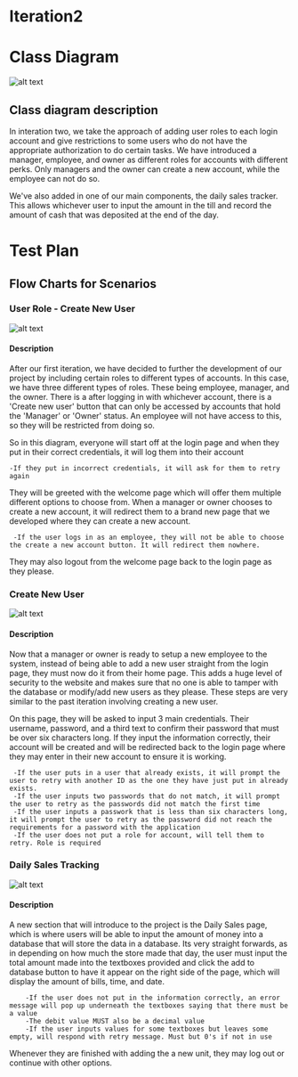 # Iteration2

# Class Diagram
![alt text](https://github.com/SenecaCollegeBTSProjects/Team_16/blob/master/BTR530/images/Class_Diagram_Iteration_2.PNG)

## Class diagram description

In interation two, we take the approach of adding user roles to each login account and give restrictions to some users who do not have the appropriate authorization to do certain tasks. We have introduced a manager, employee, and owner as different roles for accounts with different perks. Only managers and the owner can create a new account, while the employee can not do so.

We've also added in one of our main components, the daily sales tracker. This allows whichever user to input the amount in the till and record the amount of cash that was deposited at the end of the day. 

# Test Plan

## Flow Charts for Scenarios

### User Role - Create New User 
![alt text](https://github.com/SenecaCollegeBTSProjects/Team_16/blob/master/BTR530/images/User%20Role%20Page.png)
#### Description
After our first iteration, we have decided to further the development of our project by including certain roles to different types of accounts. In this case, we have three different types of roles. These being employee, manager, and the owner. There is a after logging in with whichever account, there is a 'Create new user' button that can only be accessed by accounts that hold the 'Manager' or 'Owner' status. An employee will not have access to this, so they will be restricted from doing so.

So in this diagram, everyone will start off at the login page and when they put in their correct credentials, it will log them into their account

    -If they put in incorrect credentials, it will ask for them to retry again

They will be greeted with the welcome page which will offer them multiple different options to choose from. When a manager or owner chooses to create a new account, it will redirect them to a brand new page that we developed where they can create a new account.

     -If the user logs in as an employee, they will not be able to choose the create a new account button. It will redirect them nowhere.
     
They may also logout from the welcome page back to the login page as they please.

### Create New User
![alt text](https://github.com/SenecaCollegeBTSProjects/Team_16/blob/master/BTR530/images/Create%20User%20Page.png)
#### Description
Now that a manager or owner is ready to setup a new employee to the system, instead of being able to add a new user straight from the login page, they must now do it from their home page. This adds a huge level of security to the website and makes sure that no one is able to tamper with the database or modify/add new users as they please. These steps are very similar to the past iteration involving creating a new user.

On this page, they will be asked to input 3 main credentials. Their username, password, and a third text to confirm their password that must be over six characters long. If they input the information correctly, their account will be created and will be redirected back to the login page where they may enter in their new account to ensure it is working.

     -If the user puts in a user that already exists, it will prompt the user to retry with another ID as the one they have just put in already exists.
     -If the user inputs two passwords that do not match, it will prompt the user to retry as the passwords did not match the first time
     -If the user inputs a passwork that is less than six characters long, it will prompt the user to retry as the password did not reach the requirements for a password with the application
     -If the user does not put a role for account, will tell them to retry. Role is required

### Daily Sales Tracking
![alt text](https://github.com/SenecaCollegeBTSProjects/Team_16/blob/master/BTR530/images/Daily%20Sales.png)
#### Description
A new section that will introduce to the project is the Daily Sales page, which is where users will be able to input the amount of money into a database that will store the data in a database. Its very straight forwards, as in depending on how much the store made that day, the user must input the total amount made into the textboxes provided and click the add to database button to have it appear on the right side of the page, which will display the amount of bills, time, and date. 

        -If the user does not put in the information correctly, an error message will pop up underneath the textboxes saying that there must be a value
        -The debit value MUST also be a decimal value
        -If the user inputs values for some textboxes but leaves some empty, will respond with retry message. Must but 0's if not in use

Whenever they are finished with adding the a new unit, they may log out or continue with other options.

